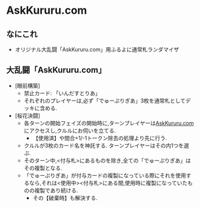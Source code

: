 # AskKururu.com

## なにこれ
+ オリジナル大乱闘「AskKururu.com」用ふるよに通常札ランダマイザ

## 大乱闘「AskKururu.com」
+ \[眼前構築\]
    + 禁止カード: 「いんだすとりあ」
    + それぞれのプレイヤーは,必ず「でゅーぷりぎあ」3枚を通常札としてデッキに含める.
+ \[桜花決闘\]
    + 各ターンの開始フェイズの開始時に,ターンプレイヤーは[AskKururu.com](https://nobita4176.github.io/askkururu.com/)にアクセスし,クルルにお伺いを立てる.
        + 【使用済】や間合+1/-1トークン除去の処理より先に行う.
    + クルルが3枚のカード名を神託する. ターンプレイヤーはその内1つを選ぶ.
    + そのターン中,<付与札>にあるものを除き,全ての「でゅーぷりぎあ」はその複製となる.
    + 「でゅーぷりぎあ」が付与カードの複製になっている際にそれを使用するなら,それは<使用中><付与札>にある間,使用時に複製になっていたものの複製であり続ける.
        + その【破棄時】も解決する.
